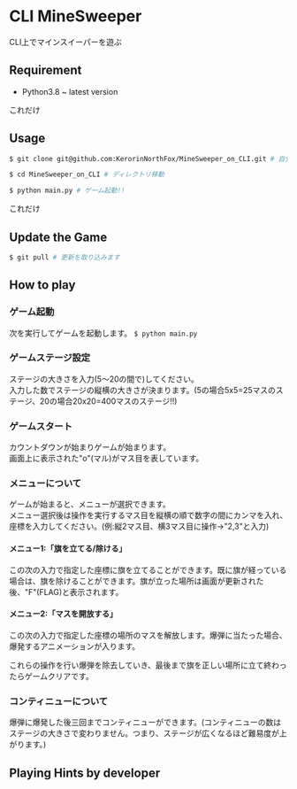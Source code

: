 # CLI MineSweeper
CLI上でマインスイーパーを遊ぶ

## Requirement
- Python3.8 ~ latest version

これだけ
## Usage
```bash
$ git clone git@github.com:KerorinNorthFox/MineSweeper_on_CLI.git # 自分の環境に持ってくる

$ cd MineSweeper_on_CLI # ディレクトリ移動

$ python main.py # ゲーム起動!!
```
これだけ

## Update the Game
```bash
$ git pull # 更新を取り込みます
```

## How to play
### ゲーム起動
次を実行してゲームを起動します。
```$ python main.py```
### ゲームステージ設定
ステージの大きさを入力(5～20の間で)してください。<br>入力した数でステージの縦横の大きさが決まります。(5の場合5x5=25マスのステージ、20の場合20x20=400マスのステージ!!)
### ゲームスタート
カウントダウンが始まりゲームが始まります。<br>画面上に表示された"o"(マル)がマス目を表しています。
### メニューについて
ゲームが始まると、メニューが選択できます。
<br>メニュー選択後は操作を実行するマス目を縦横の順で数字の間にカンマを入れ、座標を入力してください。(例:縦2マス目、横3マス目に操作->"2,3"と入力)

#### メニュー1:「旗を立てる/除ける」
この次の入力で指定した座標に旗を立てることができます。既に旗が経っている場合は、旗を除けることができます。旗が立った場所は画面が更新された後、"F"(FLAG)と表示されます。
#### メニュー2:「マスを開放する」
この次の入力で指定した座標の場所のマスを解放します。爆弾に当たった場合、爆発するアニメーションが入ります。

これらの操作を行い爆弾を除去していき、最後まで旗を正しい場所に立て終わったらゲームクリアです。
### コンティニューについて
爆弾に爆発した後三回までコンティニューができます。(コンティニューの数はステージの大きさで変わりません。つまり、ステージが広くなるほど難易度が上がります。)

## Playing Hints by developer

